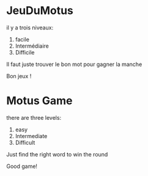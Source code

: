 # JeuDuMotus

il y a trois niveaux:
1) facile
2) Intermédiaire
3) Difficile

Il faut juste trouver le bon mot pour gagner la manche

Bon jeux !

# Motus Game

there are three levels:
1) easy
2) Intermediate
3) Difficult

Just find the right word to win the round

Good game!